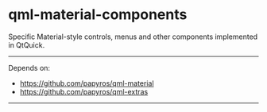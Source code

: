 # qml-material-components
Specific Material-style controls, menus and other components implemented in QtQuick.

-----------------------------------------

Depends on:

* https://github.com/papyros/qml-material
* https://github.com/papyros/qml-extras

-----------------------------------------
